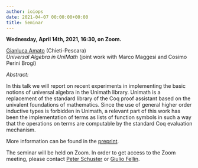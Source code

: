 ```yaml
---
author: ioiops
date: 2021-04-07 00:00:00+00:00
title: Seminar
---
```


**Wednesday, April 14th, 2021, 16:30, on Zoom.**

[Gianluca Amato](https://www.unich.it/ugov/person/1731) (Chieti-Pescara)\
_Universal Algebra in UniMath_ (joint work with Marco Maggesi and Cosimo Perini Brogi)

*Abstract:* 

In this talk we will report on recent experiments in implementing the basic notions of universal algebra in the Unimath library. Unimath is a replacement of the standard library of the Coq proof assistant based on the univalent foundations of mathematics. Since the use of general higher order inductive types is forbidden in Unimath, a relevant part of this work has been the implementation of terms as lists of function symbols in such a way that the operations on terms are computable by the standard Coq evaluation mechanism.

More information can be found in the [preprint](https://arxiv.org/abs/2102.05952).

The seminar will be held on Zoom. In order to get access to the Zoom meeting, please contact [Peter Schuster](http://www.di.univr.it/?ent=persona&id=21404&lang=en) or [Giulio Fellin](https://www.di.univr.it/?ent=persona&id=40478).
